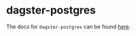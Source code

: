 # dagster-postgres

The docs for `dagster-postgres` can be found
[here](https://docs.dagster.io/apidocs/libraries/dagster_postgres).
